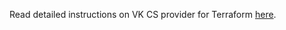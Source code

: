 Read detailed instructions on VK CS provider for Terraform [here](https://maps.mail.ru/terraform/docs).
